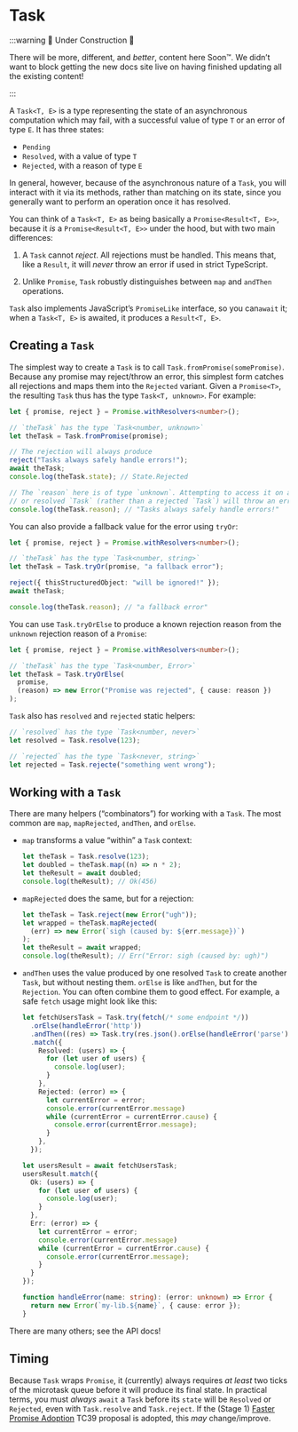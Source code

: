 # Task

:::warning 🚧 Under Construction 🚧

There will be more, different, and *better*, content here Soon™. We didn’t want to block getting the new docs site live on having finished updating all the existing content!

:::

A `Task<T, E>` is a type representing the state of an asynchronous computation which may fail, with a successful value of type `T` or an error of type `E`. It has three states:

- `Pending`
- `Resolved`, with a value of type `T`
- `Rejected`, with a reason of type `E`

In general, however, because of the asynchronous nature of a `Task`, you will interact with it via its methods, rather than matching on its state, since you generally want to perform an operation once it has resolved.

You can think of a `Task<T, E>` as being basically a `Promise<Result<T, E>>`, because it *is* a `Promise<Result<T, E>>` under the hood, but with two main differences:

1. A `Task` cannot *reject*. All rejections must be handled. This means that, like a `Result`, it will *never* throw an error if used in strict TypeScript.

2. Unlike `Promise`, `Task` robustly distinguishes between `map` and `andThen` operations.

`Task` also implements JavaScript’s `PromiseLike` interface, so you can`await` it; when a `Task<T, E>` is awaited, it produces a `Result<T, E>`.

## Creating a `Task`

The simplest way to create a `Task` is to call `Task.fromPromise(somePromise)`. Because any promise may reject/throw an error, this simplest form catches all rejections and maps them into the `Rejected` variant. Given a `Promise<T>`, the resulting `Task` thus has the type `Task<T, unknown>`. For example:

```ts
let { promise, reject } = Promise.withResolvers<number>();

// `theTask` has the type `Task<number, unknown>`
let theTask = Task.fromPromise(promise);

// The rejection will always produce
reject("Tasks always safely handle errors!");
await theTask;
console.log(theTask.state); // State.Rejected

// The `reason` here is of type `unknown`. Attempting to access it on a pending
// or resolved `Task` (rather than a rejected `Task`) will throw an error.
console.log(theTask.reason); // "Tasks always safely handle errors!"
```

You can also provide a fallback value for the error using `tryOr`:

```ts
let { promise, reject } = Promise.withResolvers<number>();

// `theTask` has the type `Task<number, string>`
let theTask = Task.tryOr(promise, "a fallback error");

reject({ thisStructuredObject: "will be ignored!" });
await theTask;

console.log(theTask.reason); // "a fallback error"
```

You can use `Task.tryOrElse` to produce a known rejection reason from the `unknown` rejection reason of a `Promise`:

```ts
let { promise, reject } = Promise.withResolvers<number>();

// `theTask` has the type `Task<number, Error>`
let theTask = Task.tryOrElse(
  promise,
  (reason) => new Error("Promise was rejected", { cause: reason })
);
```

`Task` also has `resolved` and `rejected` static helpers:

```ts
// `resolved` has the type `Task<number, never>`
let resolved = Task.resolve(123);

// `rejected` has the type `Task<never, string>`
let rejected = Task.rejecte("something went wrong");
```


## Working with a `Task`

There are many helpers (“combinators”) for working with a `Task`. The most common are `map`, `mapRejected`, `andThen`, and `orElse`.

- `map` transforms a value “within” a `Task` context:

    ```ts
    let theTask = Task.resolve(123);
    let doubled = theTask.map((n) => n * 2);
    let theResult = await doubled;
    console.log(theResult); // Ok(456)
    ```

- `mapRejected` does the same, but for a rejection:

    ```ts
    let theTask = Task.reject(new Error("ugh"));
    let wrapped = theTask.mapRejected(
      (err) => new Error(`sigh (caused by: ${err.message})`)
    );
    let theResult = await wrapped;
    console.log(theResult); // Err("Error: sigh (caused by: ugh)")
    ```

- `andThen` uses the value produced by one resolved `Task` to create another `Task`, but without nesting them. `orElse` is like `andThen`, but for the `Rejection`. You can often combine them to good effect. For example, a safe `fetch` usage might look like this:

    ```ts
    let fetchUsersTask = Task.try(fetch(/* some endpoint */))
      .orElse(handleError('http'))
      .andThen((res) => Task.try(res.json().orElse(handleError('parse')))
      .match({
        Resolved: (users) => {
          for (let user of users) {
            console.log(user);
          }
        },
        Rejected: (error) => {
          let currentError = error;
          console.error(currentError.message)
          while (currentError = currentError.cause) {
            console.error(currentError.message);
          }
        },
      });

    let usersResult = await fetchUsersTask;
    usersResult.match({
      Ok: (users) => {
        for (let user of users) {
          console.log(user);
        }
      },
      Err: (error) => {
        let currentError = error;
        console.error(currentError.message)
        while (currentError = currentError.cause) {
          console.error(currentError.message);
        }
      }
    });

    function handleError(name: string): (error: unknown) => Error {
      return new Error(`my-lib.${name}`, { cause: error });
    }
    ```

There are many others; see the API docs!

## Timing

Because `Task` wraps `Promise`, it (currently) always requires *at least* two ticks of the microtask queue before it will produce its final state. In practical terms, you must *always* `await` a `Task` before its `state` will be `Resolved` or `Rejected`, even with `Task.resolve` and `Task.reject`. If the (Stage 1) [Faster Promise Adoption][fpa] TC39 proposal is adopted, this *may* change/improve.

[fpa]: https://github.com/tc39/proposal-faster-promise-adoption
